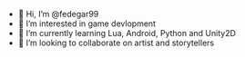 - 👋 Hi, I’m @fedegar99
- 👀 I’m interested in game devlopment
- 🌱 I’m currently learning Lua, Android, Python and Unity2D
- 💞️ I’m looking to collaborate on artist and storytellers


<!---
- 📫 How to reach me ...
fedegar99/fedegar99 is a ✨ special ✨ repository because its `README.md` (this file) appears on your GitHub profile.
You can click the Preview link to take a look at your changes.
--->
